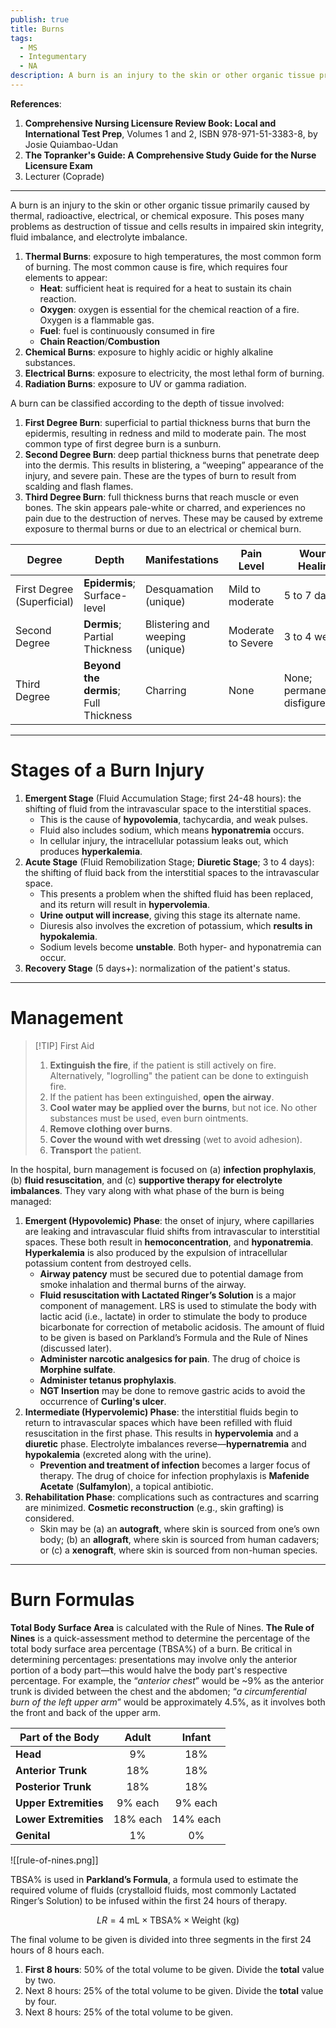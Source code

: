 ```yaml
---
publish: true
title: Burns
tags:
  - MS
  - Integumentary
  - NA
description: A burn is an injury to the skin or other organic tissue primarily caused by heat or due to radiation, radioactivity, electricity, friction or contact with chemicals.
---
```

**References**:
1. **Comprehensive Nursing Licensure Review Book: Local and International Test Prep**, Volumes 1 and 2, ISBN 978-971-51-3383-8, by Josie Quiambao-Udan
2. **The Topranker's Guide: A Comprehensive Study Guide for the Nurse Licensure Exam**
3. Lecturer (Coprade)

___

A burn is an injury to the skin or other organic tissue primarily caused by thermal, radioactive, electrical, or chemical exposure. This poses many problems as destruction of tissue and cells results in impaired skin integrity, fluid imbalance, and electrolyte imbalance.
1. **Thermal Burns**: exposure to high temperatures, the most common form of burning. The most common cause is fire, which requires four elements to appear:
	- **Heat**: sufficient heat is required for a heat to sustain its chain reaction.
	- **Oxygen**: oxygen is essential for the chemical reaction of a fire. Oxygen is a flammable gas.
	- **Fuel**: fuel is continuously consumed in fire
	- **Chain Reaction**/**Combustion**
2. **Chemical Burns**: exposure to highly acidic or highly alkaline substances.
3. **Electrical Burns**: exposure to electricity, the most lethal form of burning.
4. **Radiation Burns**: exposure to UV or gamma radiation.

A burn can be classified according to the depth of tissue involved:
1. **First Degree Burn**: superficial to partial thickness burns that burn the epidermis, resulting in redness and mild to moderate pain. The most common type of first degree burn is a sunburn.
2. **Second Degree Burn**: deep partial thickness burns that penetrate deep into the dermis. This results in blistering, a “weeping” appearance of the injury, and severe pain. These are the types of burn to result from scalding and flash flames.
3. **Third Degree Burn**: full thickness burns that reach muscle or even bones. The skin appears pale-white or charred, and experiences no pain due to the destruction of nerves. These may be caused by extreme exposure to thermal burns or due to an electrical or chemical burn.

| Degree                     | Depth                                 | Manifestations                  | Pain Level         | Wound Healing                 |
| -------------------------- | ------------------------------------- | ------------------------------- | ------------------ | ----------------------------- |
| First Degree (Superficial) | **Epidermis**; Surface-level          | Desquamation (unique)           | Mild to moderate   | 5 to 7 days                   |
| Second Degree              | **Dermis**; Partial Thickness         | Blistering and weeping (unique) | Moderate to Severe | 3 to 4 weeks                  |
| Third Degree               | **Beyond the dermis**; Full Thickness | Charring                        | None               | None; permanent disfigurement |

___

# Stages of a Burn Injury
1. **Emergent Stage** (Fluid Accumulation Stage; first 24-48 hours): the shifting of fluid from the intravascular space to the interstitial spaces.
	- This is the cause of **hypovolemia**, tachycardia, and weak pulses.
	- Fluid also includes sodium, which means **hyponatremia** occurs.
	- In cellular injury, the intracellular potassium leaks out, which produces **hyperkalemia**.
2. **Acute Stage** (Fluid Remobilization Stage; **Diuretic Stage**; 3 to 4 days): the shifting of fluid back from the interstitial spaces to the intravascular space.
	- This presents a problem when the shifted fluid has been replaced, and its return will result in **hypervolemia**.
	- **Urine output will increase**, giving this stage its alternate name.
	- Diuresis also involves the excretion of potassium, which **results in hypokalemia**.
	- Sodium levels become **unstable**. Both hyper- and hyponatremia can occur.
3. **Recovery Stage** (5 days+): normalization of the patient's status.

___

# Management

>[!TIP] First Aid
>1. **Extinguish the fire**, if the patient is still actively on fire. Alternatively, "logrolling" the patient can be done to extinguish fire.
>2. If the patient has been extinguished, **open the airway**.
>3. **Cool water may be applied over the burns**, but not ice. No other substances must be used, even burn ointments.
>4. **Remove clothing over burns**.
>5. **Cover the wound with wet dressing** (wet to avoid adhesion).
>6. **Transport** the patient.

In the hospital, burn management is focused on (a) **infection prophylaxis**, (b) **fluid resuscitation**, and (c) **supportive therapy for electrolyte imbalances**. They vary along with what phase of the burn is being managed:
1. **Emergent (Hypovolemic) Phase**: the onset of injury, where capillaries are leaking and intravascular fluid shifts from intravascular to interstitial spaces. These both result in **hemoconcentration**, and **hyponatremia**. **Hyperkalemia** is also produced by the expulsion of intracellular potassium content from destroyed cells.
	- **Airway patency** must be secured due to potential damage from smoke inhalation and thermal burns of the airway.
	- **Fluid resuscitation with Lactated Ringer’s Solution** is a major component of management. LRS is used to stimulate the body with lactic acid (i.e., lactate) in order to stimulate the body to produce bicarbonate for correction of metabolic acidosis. The amount of fluid to be given is based on Parkland’s Formula and the Rule of Nines (discussed later).
	- **Administer narcotic analgesics for pain**. The drug of choice is **Morphine sulfate**.
	- **Administer tetanus prophylaxis**.
	- **NGT Insertion** may be done to remove gastric acids to avoid the occurrence of **Curling's ulcer**.
2. **Intermediate (Hypervolemic) Phase**: the interstitial fluids begin to return to intravascular spaces which have been refilled with fluid resuscitation in the first phase. This results in **hypervolemia** and a **diuretic** phase. Electrolyte imbalances reverse—**hypernatremia** and **hypokalemia** (excreted along with the urine).
	- **Prevention and treatment of infection** becomes a larger focus of therapy. The drug of choice for infection prophylaxis is **Mafenide Acetate** (**Sulfamylon**), a topical antibiotic.
3. **Rehabilitation Phase**: complications such as contractures and scarring are minimized. **Cosmetic reconstruction** (e.g., skin grafting) is considered.
	- Skin may be (a) an **autograft**, where skin is sourced from one’s own body; (b) an **allograft**, where skin is sourced from human cadavers; or (c) a **xenograft**, where skin is sourced from non-human species.

___

# Burn Formulas
**Total Body Surface Area** is calculated with the Rule of Nines. **The Rule of Nines** is a quick-assessment method to determine the percentage of the total body surface area percentage (TBSA%) of a burn. Be critical in determining percentages: presentations may involve only the anterior portion of a body part—this would halve the body part's respective percentage. For example, the “*anterior chest*” would be ~9% as the anterior trunk is divided between the chest and the abdomen; “*a circumferential burn of the left upper arm*” would be approximately 4.5%, as it involves both the front and back of the upper arm.

| Part of the Body      |  Adult   |  Infant  |
| --------------------- | :------: | :------: |
| **Head**              |    9%    |   18%    |
| **Anterior Trunk**    |   18%    |   18%    |
| **Posterior Trunk**   |   18%    |   18%    |
| **Upper Extremities** | 9% each  | 9% each  |
| **Lower Extremities** | 18% each | 14% each |
| **Genital**           |    1%    |    0%    |

![[rule-of-nines.png]]

TBSA% is used in **Parkland’s Formula**, a formula used to estimate the required volume of fluids (crystalloid fluids, most commonly Lactated Ringer’s Solution) to be infused within the first 24 hours of therapy.

$$LR = 4\text{ mL}\times\text{TBSA\%}\times\text{Weight (kg)}$$

The final volume to be given is divided into three segments in the first 24 hours of 8 hours each.
1. **First 8 hours**: 50% of the total volume to be given. Divide the **total** value by two.
2. Next 8 hours: 25% of the total volume to be given. Divide the **total** value by four.
3. Next 8 hours: 25% of the total volume to be given.
